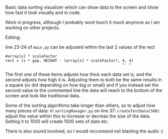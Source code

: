 Basic data sorting visualizer which can show data to the screen and show how fast it took visually and in code. 

Work in progress, although I probably wont touch it much anymore as I am working on other projects.

Editing:

line 23-24 of `main.py` can be adjusted within the last 2 values of the rect

```
#array[x] * scaleFactor
rect = (x * gap, HEIGHT - (array[x] * scaleFactor), 4, 4)
                                                    ^  ^
```
The first one of these items adjusts how thick each data set is, and the second adjusts how high it is. 
Adjusting them to both be the same results in a square (or dot depending on how big or small) and if you instead set the second value to the commented line the data will reach to the bottom of the screen and look like traditional data.

Some of the sorting algorithms take longer than others, so to adjust how many pieces of data:
in `sortingManager.py` on line 37:
```createTestData(500)```
adjust the value within this to increase or decreas the size of the data. Setting it to 1000 will create 1000 sets of data etc.

There is also sound involved, so I would reccomend not blasting the audio :)
